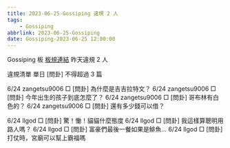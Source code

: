 ```yaml
---
title: 2023-06-25-Gossiping 違規 2 人
tags:
    - Gossiping
abbrlink: 2023-06-25-Gossiping
date: Gossiping-2023-06-25 12:00:00
---
```

Gossiping 板 [板規連結](https://www.ptt.cc/bbs/Gossiping/M.1637425085.A.07D.html)
昨天違規 2 人
<!-- more -->

違規清單
單日 [問卦] 不得超過 3 篇

6/24 zangetsu9006 □ [問卦] 為什麼是吉吉拉特文？
6/24 zangetsu9006 □ [問卦] 今年出生的孩子到底怎麼了？
6/24 zangetsu9006 □ [問卦] 哥布林有白色的？
6/24 zangetsu9006 □ [問卦] 還有多少錢可以借？

6/24 llgod □ [問卦] 驚！慟！貓貓什麼態度
6/24 llgod □ [問卦] 我這樣算聰明用路人嗎？
6/24 llgod □ [問卦] 富豪們最後一餐如果是鯡魚…
6/24 llgod □ [問卦] 打仗時，宮廟可以幫上霸福嗎